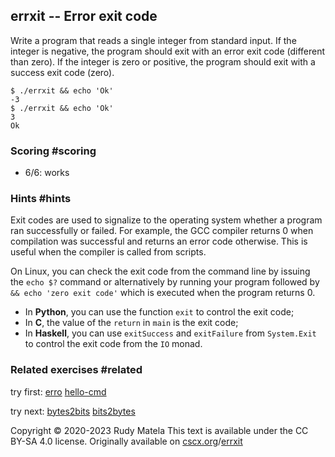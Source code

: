 errxit -- Error exit code
-------------------------

Write a program that reads a single integer from standard input.
If the integer is negative,
the program should exit with an error exit code (different than zero).
If the integer is zero or positive,
the program should exit with a success exit code (zero).

	$ ./errxit && echo 'Ok'
	-3
	$ ./errxit && echo 'Ok'
	3
	Ok


### Scoring  #scoring

* 6/6: works


### Hints  #hints

Exit codes are used to signalize to the operating system whether a program
ran successfully or failed.
For example, the GCC compiler returns 0 when compilation was successful
and returns an error code otherwise.
This is useful when the compiler is called from scripts.

On Linux,
you can check the exit code from the command line by issuing the `echo $?` command
or alternatively by running your program followed by `&& echo 'zero exit code'`
which is executed when the program returns 0.

* In __Python__, you can use the function `exit` to control the exit code;
* In __C__, the value of the `return` in `main` is the exit code;
* In __Haskell__, you can use `exitSuccess` and `exitFailure` from `System.Exit` to control the exit code from the `IO` monad.


### Related exercises  #related

try first: [erro](/erro) [hello-cmd](/hello-cmd)

try next: [bytes2bits](/bytes2bits) [bits2bytes](/bits2bytes)


Copyright © 2020-2023  Rudy Matela
This text is available under the CC BY-SA 4.0 license.
Originally available on [cscx.org](https://cscx.org)/[errxit](https://cscx.org/errxit)

